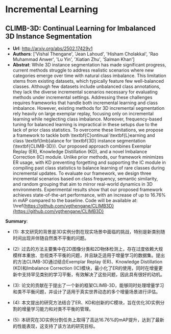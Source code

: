 # Incremental Learning
## CLIMB-3D: Continual Learning for Imbalanced 3D Instance Segmentation
- **Url**: http://arxiv.org/abs/2502.17429v1
- **Authors**: ['Vishal Thengane', 'Jean Lahoud', 'Hisham Cholakkal', 'Rao Muhammad Anwer', 'Lu Yin', 'Xiatian Zhu', 'Salman Khan']
- **Abstrat**: While 3D instance segmentation has made significant progress, current methods struggle to address realistic scenarios where new categories emerge over time with natural class imbalance. This limitation stems from existing datasets, which typically feature few well-balanced classes. Although few datasets include unbalanced class annotations, they lack the diverse incremental scenarios necessary for evaluating methods under incremental settings. Addressing these challenges requires frameworks that handle both incremental learning and class imbalance. However, existing methods for 3D incremental segmentation rely heavily on large exemplar replay, focusing only on incremental learning while neglecting class imbalance. Moreover, frequency-based tuning for balanced learning is impractical in these setups due to the lack of prior class statistics. To overcome these limitations, we propose a framework to tackle both \textbf{C}ontinual \textbf{L}earning and class \textbf{Imb}alance for \textbf{3D} instance segmentation (\textbf{CLIMB-3D}). Our proposed approach combines Exemplar Replay (ER), Knowledge Distillation (KD), and a novel Imbalance Correction (IC) module. Unlike prior methods, our framework minimizes ER usage, with KD preventing forgetting and supporting the IC module in compiling past class statistics to balance learning of rare classes during incremental updates. To evaluate our framework, we design three incremental scenarios based on class frequency, semantic similarity, and random grouping that aim to mirror real-world dynamics in 3D environments. Experimental results show that our proposed framework achieves state-of-the-art performance, with an increase of up to 16.76\% in mAP compared to the baseline. Code will be available at: \href{https://github.com/vgthengane/CLIMB3D}{https://github.com/vgthengane/CLIMB3D}


**Summary**: 

- (1): 本文研究的背景是3D实例分割在现实场景中面临的挑战，特别是新类别随时间出现并伴随自然类不平衡的问题。

- (2): 过去的方法主要集中在2D图像分类和2D物体检测上，存在过度依赖大规模样本重放、忽视类不平衡的问题，并且缺乏适用于增量学习的数据集。提出的方法CLIMB-3D通过结合Exemplar Replay (ER)、Knowledge Distillation (KD)和Imbalance Correction (IC)模块，最小化了ER的使用，同时在增量更新中支持罕见类别的学习平衡，有效解决了这些问题，因此具有很好的动机。

- (3): 论文的贡献在于提出了一个新的框架CLIMB-3D，能够同时处理增量学习和类不平衡问题，并设计了适用于真实世界动态的多个增量场景进行评估。

- (4): 本文提出的研究方法结合了ER、KD和创新的IC模块，旨在优化3D实例分割的增量学习能力和对类不平衡的管理。

- (5): 本研究在3D实例分割任务上取得了高达16.76%的mAP提升，达到了最新的性能表现，这支持了该方法的研究目标。

